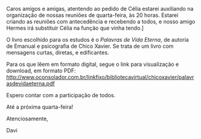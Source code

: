 Caros amigos e amigas, atentendo ao pedido de Célia estarei auxiliando na organização de nossas reuniões de quarta-feira, às 20 horas. Estarei criando as reuniões com antecedência e recebendo a todos, e nosso amigo Hermes irá substituir Célia na função que vinha tendo.]

O livro escolhido para os estudos é o *Palavras de Vida Eterna*, de autoria de Emanual e psicografia de Chico Xavier. Se trata de um livro com mensagens curtas, diretas, e edificantes. 

Para os que lêem em formato digital, segue o link para visualização e download, em formato PDF: http://www.oconsolador.com.br/linkfixo/bibliotecavirtual/chicoxavier/palavrasdevidaeterna.pdf

Espero contar com a participação de todos.

Até a próxima quarta-feira!

Atenciosamente,

Davi


